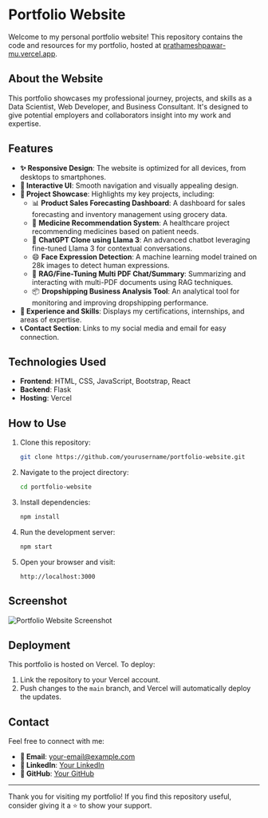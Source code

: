 # Portfolio Website

Welcome to my personal portfolio website! This repository contains the code and resources for my portfolio, hosted at [prathameshpawar-mu.vercel.app](https://prathameshpawar-mu.vercel.app/).

## About the Website

This portfolio showcases my professional journey, projects, and skills as a Data Scientist, Web Developer, and Business Consultant. It's designed to give potential employers and collaborators insight into my work and expertise.

## Features

- **✨ Responsive Design**: The website is optimized for all devices, from desktops to smartphones.
- **🎨 Interactive UI**: Smooth navigation and visually appealing design.
- **📂 Project Showcase**: Highlights my key projects, including:
  - 📊 **Product Sales Forecasting Dashboard**: A dashboard for sales forecasting and inventory management using grocery data.
  - 💊 **Medicine Recommendation System**: A healthcare project recommending medicines based on patient needs.
  - 🤖 **ChatGPT Clone using Llama 3**: An advanced chatbot leveraging fine-tuned Llama 3 for contextual conversations.
  - 😄 **Face Expression Detection**: A machine learning model trained on 28k images to detect human expressions.
  - 📝 **RAG/Fine-Tuning Multi PDF Chat/Summary**: Summarizing and interacting with multi-PDF documents using RAG techniques.
  - 📦 **Dropshipping Business Analysis Tool**: An analytical tool for monitoring and improving dropshipping performance.
- **💼 Experience and Skills**: Displays my certifications, internships, and areas of expertise.
- **📞 Contact Section**: Links to my social media and email for easy connection.

## Technologies Used

- **Frontend**: HTML, CSS, JavaScript, Bootstrap, React
- **Backend**: Flask
- **Hosting**: Vercel

## How to Use

1. Clone this repository:
   ```bash
   git clone https://github.com/yourusername/portfolio-website.git
   ```
2. Navigate to the project directory:
   ```bash
   cd portfolio-website
   ```
3. Install dependencies:
   ```bash
   npm install
   ```
4. Run the development server:
   ```bash
   npm start
   ```
5. Open your browser and visit:
   ```
   http://localhost:3000
   ```

## Screenshot

![Portfolio Website Screenshot](./screenshot.png)

## Deployment

This portfolio is hosted on Vercel. To deploy:
1. Link the repository to your Vercel account.
2. Push changes to the `main` branch, and Vercel will automatically deploy the updates.

## Contact

Feel free to connect with me:
- **📧 Email**: your-email@example.com
- **💼 LinkedIn**: [Your LinkedIn](https://linkedin.com/in/yourusername)
- **🐙 GitHub**: [Your GitHub](https://github.com/yourusername)

---

Thank you for visiting my portfolio! If you find this repository useful, consider giving it a ⭐ to show your support.

